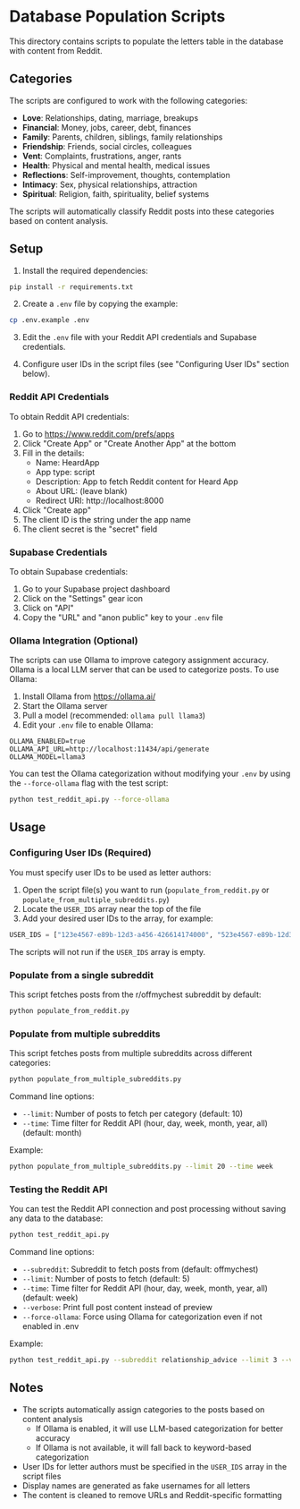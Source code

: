 # Database Population Scripts

This directory contains scripts to populate the letters table in the database with content from Reddit.

## Categories

The scripts are configured to work with the following categories:

- **Love**: Relationships, dating, marriage, breakups
- **Financial**: Money, jobs, career, debt, finances
- **Family**: Parents, children, siblings, family relationships
- **Friendship**: Friends, social circles, colleagues
- **Vent**: Complaints, frustrations, anger, rants
- **Health**: Physical and mental health, medical issues
- **Reflections**: Self-improvement, thoughts, contemplation
- **Intimacy**: Sex, physical relationships, attraction
- **Spiritual**: Religion, faith, spirituality, belief systems

The scripts will automatically classify Reddit posts into these categories based on content analysis.

## Setup

1. Install the required dependencies:

```bash
pip install -r requirements.txt
```

2. Create a `.env` file by copying the example:

```bash
cp .env.example .env
```

3. Edit the `.env` file with your Reddit API credentials and Supabase credentials.

4. Configure user IDs in the script files (see "Configuring User IDs" section below).

### Reddit API Credentials

To obtain Reddit API credentials:

1. Go to https://www.reddit.com/prefs/apps
2. Click "Create App" or "Create Another App" at the bottom
3. Fill in the details:
   - Name: HeardApp
   - App type: script
   - Description: App to fetch Reddit content for Heard App
   - About URL: (leave blank)
   - Redirect URI: http://localhost:8000
4. Click "Create app"
5. The client ID is the string under the app name
6. The client secret is the "secret" field

### Supabase Credentials

To obtain Supabase credentials:

1. Go to your Supabase project dashboard
2. Click on the "Settings" gear icon
3. Click on "API"
4. Copy the "URL" and "anon public" key to your `.env` file

### Ollama Integration (Optional)

The scripts can use Ollama to improve category assignment accuracy. Ollama is a local LLM server that can be used to categorize posts. To use Ollama:

1. Install Ollama from https://ollama.ai/
2. Start the Ollama server
3. Pull a model (recommended: `ollama pull llama3`)
4. Edit your `.env` file to enable Ollama:
```
OLLAMA_ENABLED=true
OLLAMA_API_URL=http://localhost:11434/api/generate
OLLAMA_MODEL=llama3
```

You can test the Ollama categorization without modifying your `.env` by using the `--force-ollama` flag with the test script:
```bash
python test_reddit_api.py --force-ollama
```

## Usage

### Configuring User IDs (Required)

You must specify user IDs to be used as letter authors:

1. Open the script file(s) you want to run (`populate_from_reddit.py` or `populate_from_multiple_subreddits.py`)
2. Locate the `USER_IDS` array near the top of the file
3. Add your desired user IDs to the array, for example:
```python
USER_IDS = ["123e4567-e89b-12d3-a456-426614174000", "523e4567-e89b-12d3-a456-426614174001"]
```

The scripts will not run if the `USER_IDS` array is empty.

### Populate from a single subreddit

This script fetches posts from the r/offmychest subreddit by default:

```bash
python populate_from_reddit.py
```

### Populate from multiple subreddits

This script fetches posts from multiple subreddits across different categories:

```bash
python populate_from_multiple_subreddits.py
```

Command line options:

- `--limit`: Number of posts to fetch per category (default: 10)
- `--time`: Time filter for Reddit API (hour, day, week, month, year, all) (default: month)

Example:

```bash
python populate_from_multiple_subreddits.py --limit 20 --time week
```

### Testing the Reddit API

You can test the Reddit API connection and post processing without saving any data to the database:

```bash
python test_reddit_api.py
```

Command line options:

- `--subreddit`: Subreddit to fetch posts from (default: offmychest)
- `--limit`: Number of posts to fetch (default: 5)
- `--time`: Time filter for Reddit API (hour, day, week, month, year, all) (default: week)
- `--verbose`: Print full post content instead of preview
- `--force-ollama`: Force using Ollama for categorization even if not enabled in .env

Example:

```bash
python test_reddit_api.py --subreddit relationship_advice --limit 3 --verbose
```

## Notes

- The scripts automatically assign categories to the posts based on content analysis
  - If Ollama is enabled, it will use LLM-based categorization for better accuracy
  - If Ollama is not available, it will fall back to keyword-based categorization
- User IDs for letter authors must be specified in the `USER_IDS` array in the script files
- Display names are generated as fake usernames for all letters
- The content is cleaned to remove URLs and Reddit-specific formatting 